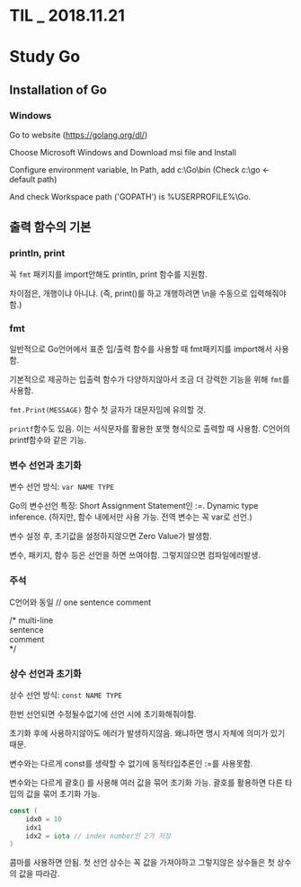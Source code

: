 # TIL _ 2018.11.21

# Study Go

## Installation of Go

### Windows 
Go to website (https://golang.org/dl/)

Choose Microsoft Windows and Download msi file and Install

Configure environment variable, In Path, add c:\Go\bin
(Check c:\go <- default path)

And check Workspace path ('GOPATH') is %USERPROFILE%\Go.


## 출력 함수의 기본

### println, print

꼭 `fmt` 패키지를 import안해도 println, print 함수를 지원함.

차이점은, 개행이냐 아니냐. 
(즉, print()를 하고 개행하려면 \n을 수동으로 입력해줘야함.)

### fmt

일반적으로 Go언어에서 표준 입/출력 함수를 사용할 때 fmt패키지를 import해서 사용함.

기본적으로 제공하는 입출력 함수가 다양하지않아서 조금 더 강력한 기능을 위해 `fmt`를 사용함. 

`fmt.Print(MESSAGE)` 함수 첫 글자가 대문자임에 유의할 것.

`printf`함수도 있음. 이는 서식문자를 활용한 포맷 형식으로 출력할 때 사용함. C언어의 printf함수와 같은 기능.

### 변수 선언과 초기화

변수 선언 방식: `var NAME TYPE`

Go의 변수선언 특징: Short Assignment Statement인 :=. Dynamic type inference.
(하지만, 함수 내에서만 사용 가능. 전역 변수는 꼭 var로 선언.)

변수 설정 후, 초기값을 설정하지않으면 Zero Value가 발생함. 

변수, 패키지, 함수 등은 선언을 하면 쓰여야함. 그렇지않으면 컴파일에러발생.

### 주석

C언어와 동일
// one sentence comment

/* multi-line<br />sentence<br />comment<br />*/

### 상수 선언과 초기화

상수 선언 방식: `const NAME TYPE`

한번 선언되면 수정될수없기에 선언 시에 초기화해줘야함. 

초기화 후에 사용하지않아도 에러가 발생하지않음. 왜냐하면 명시 자체에 의미가 있기 때문.

변수와는 다르게 const를 생략할 수 없기에 동적타입추론인 :=를 사용못함.

변수와는 다르게 괄호() 를 사용해 여러 값을 묶어 초기화 가능. 괄호를 활용하면 다른 타입의 값을 묶어 초기화 가능. 

```Go
const (
    idx0 = 10
    idx1
    idx2 = iota // index number인 2가 저장  
)
```

콤마를 사용하면 안됨. 첫 선언 상수는 꼭 값을 가져야하고 그렇지않은 상수들은 첫 상수의 값을 따라감. 


